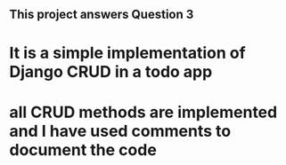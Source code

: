 ## This project answers Question 3
# It is a simple implementation of Django CRUD in a todo app
# all CRUD methods are implemented and I have used comments to document the code
